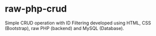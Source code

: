 # raw-php-crud
Simple CRUD operation with ID Filtering developed using HTML, CSS (Bootstrap), raw PHP (backend) and MySQL (Database).
